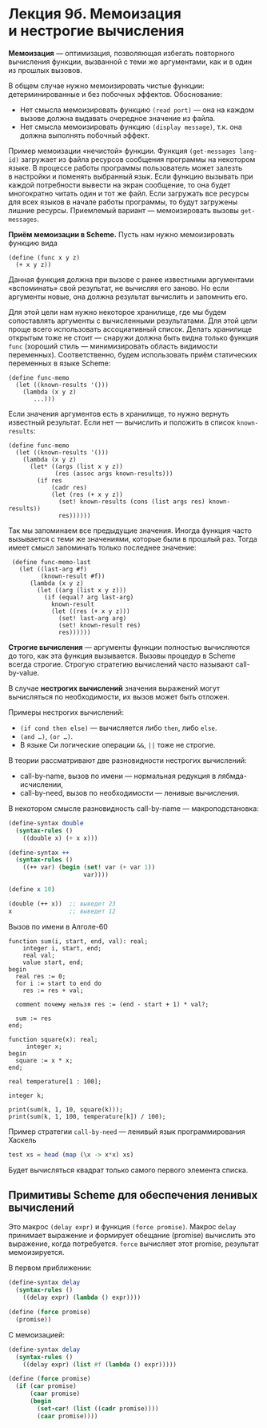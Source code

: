 Лекция 9б. Мемоизация и нестрогие вычисления
============================================

**Мемоизация** — оптимизация, позволяющая избегать повторного вычисления функции,
вызванной с теми же аргументами, как и в один из прошлых вызовов.

В общем случае нужно мемоизировать чистые функции: детерминированные и без
побочных эффектов. Обоснование:

* Нет смысла мемоизировать функцию `(read port)` — она на каждом вызове должна
  выдавать очередное значение из файла.
* Нет смысла мемоизировать функцию `(display message)`, т.к. она должна выполнять
  побочный эффект.

Пример мемоизации «нечистой» функции. Функция `(get-messages lang-id)`
загружает из файла ресурсов сообщения программы на некотором языке. В процессе
работы программы пользователь может залезть в настройки и поменять выбранный
язык. Если функцию вызывать при каждой потребности вывести на экран сообщение,
то она будет многократно читать один и тот же файл. Если загружать все ресурсы
для всех языков в начале работы программы, то будут загружены лишние ресурсы.
Приемлемый вариант — мемоизировать вызовы `get-messages`.

**Приём мемоизации в Scheme.** Пусть нам нужно мемоизировать функцию вида

    (define (func x y z)
      (+ x y z))

Данная функция должна при вызове с ранее известными аргументами «вспоминать»
свой результат, не вычисляя его заново. Но если аргументы новые, она должна
результат вычислить и запомнить его.

Для этой цели нам нужно некоторое хранилище, где мы будем сопоставлять
аргументы с вычисленными результатами. Для этой цели проще всего использовать
ассоциативный список. Делать хранилище открытым тоже не стоит — снаружи должна
быть видна только функция `func` (хороший стиль — минимизировать область
видимости переменных). Соответственно, будем использовать приём статических
переменных в языке Scheme:

    (define func-memo
      (let ((known-results '()))
        (lambda (x y z)
           ...)))

Если значения аргументов есть в хранилище, то нужно вернуть известный результат.
Если нет — вычислить и положить в список `known-results`:

    (define func-memo
      (let ((known-results '()))
        (lambda (x y z)
          (let* ((args (list x y z))
                 (res (assoc args known-results)))
            (if res
                (cadr res)
                (let (res (+ x y z))
                  (set! known-results (cons (list args res) known-results))
                  res))))))

Так мы запоминаем все предыдущие значения. Иногда функция часто вызывается
с теми же значениями, которые были в прошлый раз. Тогда имеет смысл запоминать
только последнее значение:

     (define func-memo-last
       (let ((last-arg #f)
             (known-result #f))
          (lambda (x y z)
            (let ((arg (list x y z)))
              (if (equal? arg last-arg)
                known-result
                (let ((res (+ x y z)))
                  (set! last-arg arg)
                  (set! known-result res)
                  res))))))


**Строгие вычисления** — аргументы функции полностью вычисляются до того,
как эта функция вызывается. Вызовы процедур в Scheme всегда строгие.
Строгую стратегию вычислений часто называют call-by-value.

В случае **нестрогих вычислений** значения выражений могут вычисляться
по необходимости, их вызов может быть отложен.

Примеры нестрогих вычислений:

* `(if cond then else)` — вычисляется либо `then`, либо `else`.
* `(and …)`, `(or …)`.
* В языке Си логические операции `&&`, `||` тоже не строгие.

В теории рассматривают две разновидности нестрогих вычислений:

* call-by-name, вызов по имени — нормальная редукция в лябмда-исчислении,
* call-by-need, вызов по необходимости — ленивые вычисления.

В некотором смысле разновидность call-by-name — макроподстановка:

```Scheme
(define-syntax double
  (syntax-rules ()
    ((double x) (+ x x)))

(define-syntax ++
  (syntax-rules ()
    ((++ var) (begin (set! var (+ var 1))
                     var))))

(define x 10)

(double (++ x))  ;; выведет 23
x                ;; выведет 12
```

Вызов по имени в Алголе-60

```
function sum(i, start, end, val): real;
    integer i, start, end;
    real val;
    value start, end;
begin
  real res := 0;
  for i := start to end do
    res := res + val;

  comment почему нельзя res := (end - start + 1) * val?;

  sum := res
end;

function square(x): real;
     integer x;
begin
  square := x * x;
end;

real temperature[1 : 100];

integer k;

print(sum(k, 1, 10, square(k)));
print(sum(k, 1, 100, temperature[k]) / 100);
```



Пример стратегии `call-by-need` — ленивый язык программирования Хаскель

```Haskell
test xs = head (map (\x -> x*x) xs)
```

Будет вычисляться квадрат только самого первого элемента списка.


Примитивы Scheme для обеспечения ленивых вычислений
---------------------------------------------------

Это макрос `(delay expr)` и функция `(force promise)`. Макрос `delay`
принимает выражение и формирует обещание (promise) вычислить это
выражение, когда потребуется. `force` вычисляет этот promise, результат
мемоизируется.

В первом приближении:

```Scheme
(define-syntax delay
  (syntax-rules ()
    ((delay expr) (lambda () expr))))

(define (force promise)
  (promise))
```

С мемоизацией:

```Scheme
(define-syntax delay
  (syntax-rules ()
    ((delay expr) (list #f (lambda () expr)))))

(define (force promise)
  (if (car promise)
      (caar promise)
      (begin
        (set-car! (list ((cadr promise))))
        (caar promise))))
```
